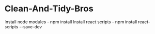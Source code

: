 # Clean-And-Tidy-Bros

Install node modules -  npm install
Install react scripts - npm install react-scripts --save-dev
